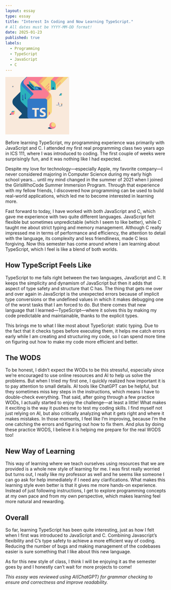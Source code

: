 ```yaml
---
layout: essay
type: essay
title: "Interest In Coding and Now Learning TypeScript."
# All dates must be YYYY-MM-DD format!
date: 2025-01-23
published: true
labels:
  - Programming
  - TypeScript
  - JavaScript
  - C
---
```


<img width="200px" class="rounded float-start pe-4" src="../img/Typescript.png">

Before learning TypeScript, my programming experience was primarily with JavaScript and C. I attended my first real programming class two years ago in ICS 111, where I was introduced to coding. The first couple of weeks were surprisingly fun, and it was nothing like I had expected.

Despite my love for technology—especially Apple, my favorite company—I never considered majoring in Computer Science during my early high school years… until my mind changed in the summer of 2021 when I joined the GirlsWhoCode Summer Immersion Program. Through that experience with my fellow friends, I discovered how programming can be used to build real-world applications, which led me to become interested in learning more.

Fast forward to today, I have worked with both JavaScript and C, which gave me experience with two quite different languages. JavaScript felt flexible but sometimes unpredictable (which I seem to like better), while C taught me about strict typing and memory management. Although C really impressed me in terms of performance and efficiency, the attention to detail with the language, its complexity and less friendliness, made C less forgiving. Now this semester has come around where I am learning about TypeScript, which I feel is like a blend of both worlds. 


## How TypeScript Feels Like

TypeScript to me falls right between the two languages, JavaScript and C. It keeps the simplicity and dynamism of JavaScript but then it adds that aspect of type safety and structure that C has. The thing that gets me over and over again in JavaScript is the unexpected errors because of implicit type conversions or the undefined values in which it makes debugging one of the worst tasks that I am forced to do. But there comes that new language that I learned—TypeScript—where it solves this by making my code predictable and maintainable, thanks to the explicit types. 
	
This brings me to what I like most about TypeScript: static typing. Due to the fact that it checks types before executing them, it helps me catch errors early while I am creating and structuring my code, so I can spend more time on figuring out how to make my code more efficient and better. 


## The WODS

To be honest, I didn’t expect the WODs to be this stressful, especially since we’re encouraged to use online resources and AI to help us solve the problems. But when I tried my first one, I quickly realized how important it is to pay attention to small details. AI tools like ChatGPT can be helpful, but they sometimes miss key steps in the instructions, which means I have to double-check everything.
That said, after going through a few practice WODs, I actually started to enjoy the challenge—at least a little! What makes it exciting is the way it pushes me to test my coding skills. I find myself not just relying on AI, but also critically analyzing what it gets right and where it makes mistakes. In those moments, I feel like I’m improving, because I’m the one catching the errors and figuring out how to fix them. And plus by doing these practice WODS, I believe it is helping me prepare for the real WODS too!

## New Way of Learning

This way of learning where we teach ourselves using resources that we are provided is a whole new style of learning for me. I was first really worried but turns out, I really like my professor as well and he seems like someone I can go ask for help immediately if I need any clarifications. What makes this learning style even better is that it gives me more hands-on experience. Instead of just following instructions, I get to explore programming concepts at my own pace and from my own perspective, which makes learning feel more natural and rewarding.

## Overall

So far, learning TypeScript has been quite interesting, just as how I felt when I first was introduced to JavaScript and C. Combining Javascript’s flexibility and C’s type safety to achieve a more efficient way of coding. Reducing the number of bugs and making management of the codebases easier is sure something that I like about this new language.
 
As for this new style of class, I think I will be enjoying it as the semester goes by and I honestly can’t wait for more projects to come!

*This essay was reviewed using AI(ChatGPT) for grammar checking to ensure and correctness and improve readability.*
